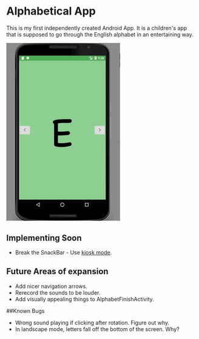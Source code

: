 # Alphabetical App

This is my first independently created Android App. It is a children's app that is supposed to go through the English alphabet in an entertaining way. 

<img src="pics/AlphabeticalSwipeMotions.gif" alt="Application Screenshot of Letter B" width="300">

## Implementing Soon
* Break the SnackBar - Use [kiosk mode](http://www.andreas-schrade.de/2015/02/16/android-tutorial-how-to-create-a-kiosk-mode-in-android/).

## Future Areas of expansion 
* Add nicer navigation arrows.
* Rerecord the sounds to be louder. 
* Add visually appealing things to AlphabetFinishActivity.

##Known Bugs
* Wrong sound playing if clicking after rotation. Figure out why.
* In landscape mode, letters fall off the bottom of the screen. Why?

